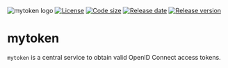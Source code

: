 ![mytoken logo](https://raw.githubusercontent.com/zachmann/mytoken/master/mytoken.png)
[![License](https://img.shields.io/github/license/zachmann/mytoken.svg)](https://github.com/zachmann/mytoken/blob/master/LICENSE)
[![Code size](https://img.shields.io/github/languages/code-size/zachmann/mytoken.svg)](https://github.com/zachmann/mytoken/tree/master/src)
[![Release date](https://img.shields.io/github/release-date/zachmann/mytoken.svg)](https://github.com/zachmann/mytoken/releases/latest)
[![Release version](https://img.shields.io/github/release/zachmann/mytoken.svg)](https://github.com/zachmann/mytoken/releases/latest)

# mytoken
`mytoken` is a central service to obtain valid OpenID Connect access tokens.
